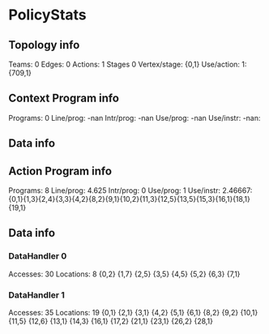 # PolicyStats
## Topology info
Teams:		0
Edges:		0
Actions:	1
Stages		0
Vertex/stage:	{0,1} 
Use/action:	1: {709,1} 

## Context Program info
Programs:	0
Line/prog:	-nan
Intr/prog:	-nan
Use/prog:	-nan
Use/instr:	-nan: 

## Data info


## Action Program info
Programs:	8
Line/prog:	4.625
Intr/prog:	0
Use/prog:	1
Use/instr:	2.46667: {0,1}{1,3}{2,4}{3,3}{4,2}{8,2}{9,1}{10,2}{11,3}{12,5}{13,5}{15,3}{16,1}{18,1}{19,1}

## Data info

### DataHandler 0
Accesses:	30
Locations:	8
{0,2} {1,7} {2,5} {3,5} {4,5} {5,2} {6,3} {7,1} 

### DataHandler 1
Accesses:	35
Locations:	19
{0,1} {2,1} {3,1} {4,2} {5,1} {6,1} {8,2} {9,2} {10,1} {11,5} {12,6} {13,1} {14,3} {16,1} {17,2} {21,1} {23,1} {26,2} {28,1} 